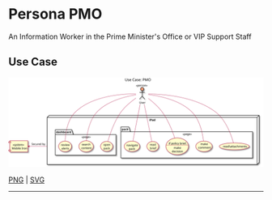 # Persona PMO 


An Information Worker in the Prime Minister's Office or VIP Support Staff

## Use Case

![diagram](pmo.svg)

[PNG](pmo.png) | [SVG](pmo.svg)

---